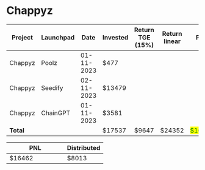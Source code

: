 # Chappyz



<table data-full-width="true"><thead><tr><th width="141">Project</th><th width="138">Launchpad</th><th width="132">Date</th><th width="114">Invested</th><th width="161">Return TGE (15%)</th><th width="185">Return linear</th><th>PNL</th></tr></thead><tbody><tr><td>Chappyz</td><td>Poolz</td><td>01-11-2023</td><td>$477</td><td></td><td></td><td></td></tr><tr><td>Chappyz</td><td>Seedify</td><td>02-11-2023</td><td>$13479</td><td></td><td></td><td></td></tr><tr><td>Chappyz</td><td>ChainGPT</td><td>01-11-2023</td><td>$3581</td><td></td><td></td><td></td></tr><tr><td><strong>Total</strong></td><td></td><td></td><td>$17537</td><td>$9647</td><td>$24352</td><td><mark style="color:green;">$16462</mark></td></tr></tbody></table>

<table data-full-width="true"><thead><tr><th width="135">PNL</th><th>Distributed</th></tr></thead><tbody><tr><td>$16462</td><td>$8013</td></tr></tbody></table>
